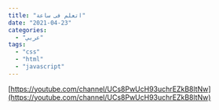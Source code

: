 ```yaml
---
title: "اتعلم فى ساعة"
date: "2021-04-23"
categories:
  - "عربي"
tags:
  - "css"
  - "html"
  - "javascript"
---
```


[https://youtube.com/channel/UCs8PwUcH93uchrEZkB8ltNw](https://youtube.com/channel/UCs8PwUcH93uchrEZkB8ltNw)
